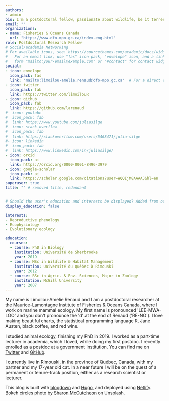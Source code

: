 ```yaml
---
authors:
- admin
bio: I'm a postdoctoral fellow, passionate about wildlife, be it terrestrial or marine.
email: ""
organizations:
- name: Fisheries & Oceans Canada
  url: "https://www.dfo-mpo.gc.ca/index-eng.html"
role: Postdoctoral Research Fellow
# Social/academia Networking
# For available icons, see: https://sourcethemes.com/academic/docs/widgets/#icons
#   For an email link, use "fas" icon pack, "envelope" icon, and a link in the
#   form "mailto:your-email@example.com" or "#contact" for contact widget.
social:
- icon: envelope
  icon_pack: fas
  link: 'mailto:limoilou-amelie.renaud@dfo-mpo.gc.ca'  # For a direct email link, use "mailto:test@example.org".
- icon: twitter
  icon_pack: fab
  link: https://twitter.com/limoilouR
- icon: github
  icon_pack: fab
  link: https://github.com/larenaud
#- icon: youtube
#  icon_pack: fab
#  link: https://www.youtube.com/juliasilge
#- icon: stack-overflow
#  icon_pack: fab
#  link: https://stackoverflow.com/users/5468471/julia-silge
#- icon: linkedin
#  icon_pack: fab
#  link: https://www.linkedin.com/in/juliasilge/
- icon: orcid
  icon_pack: ai
  link: https://orcid.org/0000-0001-8496-3979
- icon: google-scholar
  icon_pack: ai
  link: https://scholar.google.com/citations?user=WQQIjM8AAAAJ&hl=en
superuser: true
title: "" # removed title, redundant


# Should the user's education and interests be displayed? Added from other theme
display_education: false

interests:
- Reproductive phenology
- Ecophysiology
- Evolutionary ecology

education:
  courses:
  - course: PhD in Biology 
    institution: Université de Sherbrooke
    year: 2019
  - course: MSc in Wildlife & Habitat Management
    institution: Université du Québec à Rimouski 
    year: 2012
  - course: BSc in Agric. & Env. Sciences, Major in Zoology
    institution: McGill University
    year: 2007
---
```


My name is Limoilou-Amelie Renaud and I am a postdoctoral researcher at the Maurice-Lamontagne Institute of Fisheries & Oceans Canada, where I work on marine mammal ecology. My first name is pronounced 'LEE-MWA-LOO' and you don't pronounce the 'd' at the end of Renaud ('RE-NO'). I love making beautiful charts, the statistical programming language R, Jane Austen, black coffee, and red wine.

I studied animal ecology, finishing my PhD in 2019. I worked as a part-time lecturer in academia, which I loved, while doing my first postdoc. I recently enrolled as a postdoc at a government institution. You can find me on [Twitter](https://twitter.com/LimoilouR) and [GitHub](https://github.com/larenaud).

I currently live in Rimouski, in the province of Québec, Canada, with my partner and my 17-year old cat. In a near future I will be on the quest of a permanent or tenure-track position, either as a research scientist or lecturer.

This blog is built with [blogdown](https://github.com/rstudio/blogdown) and [Hugo](https://gohugo.io/), and deployed using [Netlify](https://www.netlify.com/). Bokeh circles photo by [Sharon McCutcheon](https://unsplash.com/photos/62vi3TG5EDg) on Unsplash.
